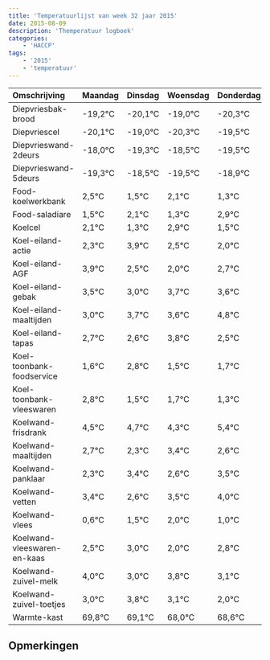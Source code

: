 ```yaml
---
title: 'Temperatuurlijst van week 32 jaar 2015'
date: 2015-08-09
description: 'Themperatuur logboek'
categories:
    - 'HACCP'
tags:
    - '2015'
    - 'temperatuur'
---
```

|Omschrijving|Maandag|Dinsdag|Woensdag|Donderdag|Vrijdag|Zaterdag|Zondag|
|:---|:---|:---|:---|:---|:---|:---|:---|
|Diepvriesbak-brood|-19,2°C|-20,1°C|-19,0°C|-20,3°C|-19,5°C|-20,5°C|-19,9°C|
|Diepvriescel|-20,1°C|-19,0°C|-20,3°C|-19,5°C|-20,5°C|-19,9°C|-20,7°C|
|Diepvrieswand-2deurs|-18,0°C|-19,3°C|-18,5°C|-19,5°C|-18,9°C|-19,7°C|-18,1°C|
|Diepvrieswand-5deurs|-19,3°C|-18,5°C|-19,5°C|-18,9°C|-19,7°C|-18,1°C|-19,5°C|
|Food-koelwerkbank|2,5°C|1,5°C|2,1°C|1,3°C|2,9°C|1,5°C|1,0°C|
|Food-saladiare|1,5°C|2,1°C|1,3°C|2,9°C|1,5°C|1,0°C|1,7°C|
|Koelcel|2,1°C|1,3°C|2,9°C|1,5°C|1,0°C|1,7°C|1,6°C|
|Koel-eiland-actie|2,3°C|3,9°C|2,5°C|2,0°C|2,7°C|2,6°C|3,8°C|
|Koel-eiland-AGF|3,9°C|2,5°C|2,0°C|2,7°C|2,6°C|3,8°C|2,5°C|
|Koel-eiland-gebak|3,5°C|3,0°C|3,7°C|3,6°C|4,8°C|3,5°C|3,7°C|
|Koel-eiland-maaltijden|3,0°C|3,7°C|3,6°C|4,8°C|3,5°C|3,7°C|3,3°C|
|Koel-eiland-tapas|2,7°C|2,6°C|3,8°C|2,5°C|2,7°C|2,3°C|3,4°C|
|Koel-toonbank-foodservice|1,6°C|2,8°C|1,5°C|1,7°C|1,3°C|2,4°C|1,6°C|
|Koel-toonbank-vleeswaren|2,8°C|1,5°C|1,7°C|1,3°C|2,4°C|1,6°C|2,5°C|
|Koelwand-frisdrank|4,5°C|4,7°C|4,3°C|5,4°C|4,6°C|5,5°C|6,0°C|
|Koelwand-maaltijden|2,7°C|2,3°C|3,4°C|2,6°C|3,5°C|4,0°C|3,0°C|
|Koelwand-panklaar|2,3°C|3,4°C|2,6°C|3,5°C|4,0°C|3,0°C|3,8°C|
|Koelwand-vetten|3,4°C|2,6°C|3,5°C|4,0°C|3,0°C|3,8°C|3,1°C|
|Koelwand-vlees|0,6°C|1,5°C|2,0°C|1,0°C|1,8°C|1,1°C|0,0°C|
|Koelwand-vleeswaren-en-kaas|2,5°C|3,0°C|2,0°C|2,8°C|2,1°C|1,0°C|1,6°C|
|Koelwand-zuivel-melk|4,0°C|3,0°C|3,8°C|3,1°C|2,0°C|2,6°C|2,3°C|
|Koelwand-zuivel-toetjes|3,0°C|3,8°C|3,1°C|2,0°C|2,6°C|2,3°C|3,9°C|
|Warmte-kast|69,8°C|69,1°C|68,0°C|68,6°C|68,3°C|69,9°C|69,5°C|

## Opmerkingen


